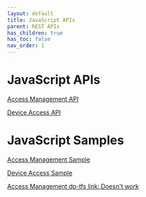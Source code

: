 ```yaml
---
layout: default
title: JavaScript APIs
parent: REST APIs
has_children: true
has_toc: false
nav_order: 1
---
```

# JavaScript APIs

[Access Management API](https://lenhodgeman.github.io/access-management.js/)

[Device Access API](https://lenhodgeman.github.io/device-access.js)

# JavaScript Samples  

[Access Management Sample]()

[Device Access Sample]()


[Access Management dp-tfs link: Doesn't work](dp-tfs:8080/tfs/DevCollection/Dev/_git/access-management.js?_a=preview&path=%2FREADME.md&version=GBmaster)
